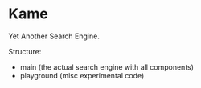 Kame
====

Yet Another Search Engine.

Structure:
*  main (the actual search engine with all components)
*  playground (misc experimental code)
